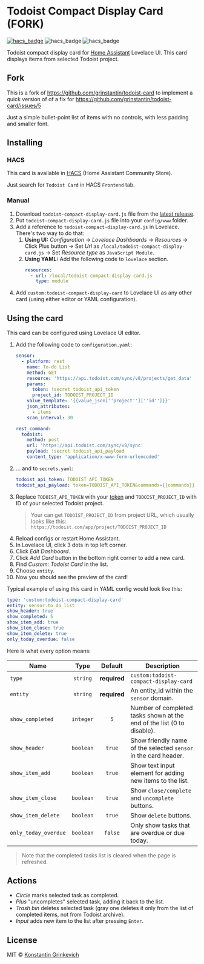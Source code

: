 # Todoist Compact Display Card (FORK)

[![hacs_badge](https://img.shields.io/badge/HACS-Default-orange.svg)](https://github.com/custom-components/hacs)
![hacs_badge](https://img.shields.io/github/v/release/grinstantin/todoist-compact-display-card)
![hacs_badge](https://img.shields.io/github/license/grinstantin/todoist-compact-display-card)

Todoist compact display card for [Home Assistant](https://www.home-assistant.io) Lovelace UI. This card displays items from selected Todoist project.

## Fork

This is a fork of https://github.com/grinstantin/todoist-card to implement a quick version of of a fix for https://github.com/grinstantin/todoist-card/issues/5

Just a simple bullet-point list of items with no controls, with less padding and smaller font.

## Installing

### HACS

This card is available in [HACS](https://hacs.xyz) (Home Assistant Community Store).

Just search for `Todoist Card` in HACS `Frontend` tab.

### Manual

1. Download `todoist-compact-display-card.js` file from the [latest release](https://github.com/grinstantin/todoist-compact-display-card/releases/latest).
2. Put `todoist-compact-display-card.js` file into your `config/www` folder.
3. Add a reference to `todoist-compact-display-card.js` in Lovelace. There's two way to do that:
   1. **Using UI:** _Configuration_ → _Lovelace Dashboards_ → _Resources_ → Click Plus button → Set _Url_ as `/local/todoist-compact-display-card.js` → Set _Resource type_ as `JavaScript Module`.
   2. **Using YAML:** Add the following code to `lovelace` section.
      ```yaml
      resources:
        - url: /local/todoist-compact-display-card.js
          type: module
      ```
4. Add `custom:todoist-compact-display-card` to Lovelace UI as any other card (using either editor or YAML configuration).

## Using the card

This card can be configured using Lovelace UI editor.

1. Add the following code to `configuration.yaml`:
    ```yaml
    sensor:
      - platform: rest
        name: To-do List
        method: GET
        resource: 'https://api.todoist.com/sync/v8/projects/get_data'
        params:
          token: !secret todoist_api_token
          project_id: TODOIST_PROJECT_ID
        value_template: '{{value_json[''project''][''id'']}}'
        json_attributes:
          - items
        scan_interval: 30

    rest_command:
      todoist:
        method: post
        url: 'https://api.todoist.com/sync/v8/sync'
        payload: !secret todoist_api_payload
        content_type: 'application/x-www-form-urlencoded'
    ```
2. ... and to `secrets.yaml`:
    ```yaml
    todoist_api_token: TODOIST_API_TOKEN
    todoist_api_payload: token=TODOIST_API_TOKEN&commands={{commands}}
    ```
3. Replace `TODOIST_API_TOKEN` with your [token](https://todoist.com/prefs/integrations) and `TODOIST_PROJECT_ID` with ID of your selected Todoist project.
    > Your can get `TODOIST_PROJECT_ID` from project URL, which usually looks like this:
    `https://todoist.com/app/project/TODOIST_PROJECT_ID`
4. Reload configs or restart Home Assistant.
5. In Lovelace UI, click 3 dots in top left corner.
6. Click _Edit Dashboard_.
7. Click _Add Card_ button in the bottom right corner to add a new card.
8. Find _Custom: Todoist Card_ in the list.
9. Choose `entity`.
10. Now you should see the preview of the card!

Typical example of using this card in YAML config would look like this:

```yaml
type: 'custom:todoist-compact-display-card'
entity: sensor.to_do_list
show_header: true
show_completed: 5
show_item_add: true
show_item_close: true
show_item_delete: true
only_today_overdue: false
```

Here is what every option means:

| Name                 |   Type    |   Default    | Description                                                            |
| -------------------- | :-------: | :----------: | ---------------------------------------------------------------------- |
| `type`               | `string`  | **required** | `custom:todoist-compact-display-card`                                                  |
| `entity`             | `string`  | **required** | An entity_id within the `sensor` domain.                               |
| `show_completed`     | `integer` | `5`          | Number of completed tasks shown at the end of the list (0 to disable). |
| `show_header`        | `boolean` | `true`       | Show friendly name of the selected `sensor` in the card header.        |
| `show_item_add`      | `boolean` | `true`       | Show text input element for adding new items to the list.              |
| `show_item_close`    | `boolean` | `true`       | Show `close/complete` and `uncomplete` buttons.                        |
| `show_item_delete`   | `boolean` | `true`       | Show `delete` buttons.                                                 |
| `only_today_overdue` | `boolean` | `false`      | Only show tasks that are overdue or due today.                         |

> Note that the completed tasks list is cleared when the page is refreshed.

## Actions

- _Circle_ marks selected task as completed.
- _Plus_ "uncompletes" selected task, adding it back to the list.
- _Trash bin_ deletes selected task (gray one deletes it only from the list of completed items, not from Todoist archive).
- _Input_ adds new item to the list after pressing `Enter`.

## License

MIT © [Konstantin Grinkevich](https://github.com/grinstantin)
